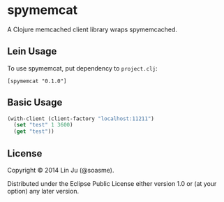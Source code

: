 # spymemcat

A Clojure memcached client library wraps spymemcached.

## Lein Usage

To use spymemcat, put dependency to `project.clj`:

    [spymemcat "0.1.0"]


## Basic Usage

```clojure
(with-client (client-factory "localhost:11211")
  (set "test" 1 3600)
  (get "test"))
```
## License

Copyright © 2014 Lin Ju (@soasme).

Distributed under the Eclipse Public License either version 1.0 or (at
your option) any later version.
